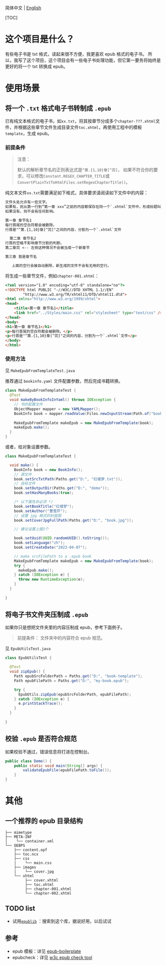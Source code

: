 简体中文 | [English](./README.md)

[TOC]

# 这个项目是什么？

有些电子书是 txt 格式，读起来很不方便，我更喜欢 epub 格式的电子书。
所以，我写了这个项目，这个项目会有一些电子书处理功能，但它第一要务将始终是更好的将一个 txt 转换成 epub。

# 使用场景

## 将一个 `.txt` 格式电子书转制成 `.epub`

已有纯文本格式的电子书，如`xx.txt`，将其按章节分成多个`chapter-???.xhtml`文件，并根据这些章节文件生成目录文件`toc.xhtml`，再使用工程中的模板`template`，生成 epub。

### 前提条件

> 注意：
> 
> 默认的解析章节名的正则表达式是`^第.{1,10}章[^完]`，
> 如果不符合你的要求，可以修改`Constant.REGEX_CHAPTER_TITLE`或`ConvertPlainTxtToHtmlFiles.setRegexChapterTitle()`。

纯文本文件`xx.txt`需要满足如下格式，具体要求请阅读如下文件中的内容：
```txt
文件头处允许有一些文字。
如果有，则从第一行到“第一章 xxx”之前的内容都保存在同一个`.xhtml`文件中，形成标题叫“引言”的章节。
如果没有，则不会有任何影响。

第一章 章节名1
每行首尾的空白符都会被删除。
行首是"^第.{1,10}章[^完]"之间的内容，分割为一个`.xhtml`文件

  第二章 章节名2
行首的空格不影响章节分割的判断。
第二章完 <-- 左侧这种情况不会被当成一个新章节

第三章 我是章节名

   上面的空行会被自动删除，新生成的文件不会有无用的空行。   
```

将生成一些章节文件，例如`chapter-001.xhtml`：
```html
<?xml version="1.0" encoding="utf-8" standalone="no"?>
<!DOCTYPE html PUBLIC "-//W3C//DTD XHTML 1.1//EN"
        "http://www.w3.org/TR/xhtml11/DTD/xhtml11.dtd">
<html xmlns="http://www.w3.org/1999/xhtml">
<head>
    <title>第一章 章节名1</title>
    <link href="../Styles/main.css" rel="stylesheet" type="text/css" />
</head>
<body>
<h1>第一章 章节名1</h1>
<p>每行首尾的空白符都会被删除。</p>
<p>行首是"^第.{1,10}章[^完]"之间的内容，分割为一个`.xhtml`文件</p>
</body>
</html>
```

### 使用方法
见 `MakeEpubFromTemplateTest.java`

推荐通过 `bookinfo.yaml` 文件配置参数，然后完成书籍转换。
```Java
class MakeEpubFromTemplateTest {
  @Test
  void makeByBookInfoInYaml() throws IOException {
    // 书的配置文件
    ObjectMapper mapper = new YAMLMapper();
    BookInfo book = mapper.readValue(Files.newInputStream(Path.of("bookinfo.yaml")), BookInfo.class);
    
    MakeEpubFromTemplate makeEpub = new MakeEpubFromTemplate(book);
    makeEpub.make();
  }
}
```

或者，给对象设置参数。
```Java
class MakeEpubFromTemplateTest {

  void make() {
    BookInfo book = new BookInfo();
    // 源文件
    book.setSrcTxtPath(Paths.get("D:", "红楼梦.txt"));
    // 目标文件
    book.setOutputDir(Paths.get("D:", "demo"));
    book.setHasManyBooks(true);

    /* 以下属性非必须 */
    book.setBookTitle("红楼梦");
    book.setAuthor("曹雪芹");
    // 设置 jpg 格式的封面图
    book.setCoverJpgFullPath(Paths.get("D:", "book.jpg"));

    // 建议设置上面3个

    book.setUuid(UUID.randomUUID().toString());
    book.setLanguage("zh");
    book.setCreateDate("2023-04-07");

    // make srcFilePath to a .epub book
    MakeEpubFromTemplate makeEpub = new MakeEpubFromTemplate(book);
    try {
      makeEpub.make();
    } catch (IOException e) {
      throw new RuntimeException(e);
    }
  }
  
}
```

## 将电子书文件夹压制成 `.epub`

如果你只是想把文件夹里的内容压制成 epub，参考下面例子。
> 前提条件：
> 文件夹中的内容符合 epub 规范。

见 `EpubUtilsTest.java`

```java
class EpubUtilsTest {

  @Test
  void zipEpub() {
    Path epubSrcFolderPath = Paths.get("D:", "book-template");
    Path epubFilePath = Paths.get("D:", "my-book.epub");

    try {
      EpubUtils.zipEpub(epubSrcFolderPath, epubFilePath);
    } catch (IOException e) {
      e.printStackTrace();
    }
  }
  
}
```

## 校验 `.epub` 是否符合规范
如果校验不通过，错误信息将打进在控制台。
```java
public class Demo() {
    public static void main(String[] args) {
        validateEpubFile(epubFilePath.toFile());
    }
}
```

# 其他
## 一个推荐的 epub 目录结构
```
├── mimetype
├── META-INF
│    └── container.xml 
└── OEBPS 
    ├── content.opf
    ├── toc.ncx
    ├── css
    |    └── main.css
    ├── images
    |    └── cover.jpg
    └── xhtml
         ├── cover.xhtml
         ├── toc.xhtml
         ├── chapter-001.xhtml
         └── chapter-002.xhtml
```

## TODO list
+ 试用[`epublib`](https://github.com/psiegman/epublib) ：搜索到这个库，据说好用，以后试试

## 参考
+ epub 模板：详见 [epub-boilerplate](https://github.com/javierarce/epub-boilerplate.git)
+ epubcheck：详见 [w3c epub check tool](https://github.com/w3c/epubcheck)
